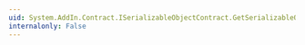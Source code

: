 ```yaml
---
uid: System.AddIn.Contract.ISerializableObjectContract.GetSerializableObjectData
internalonly: False
---
```

